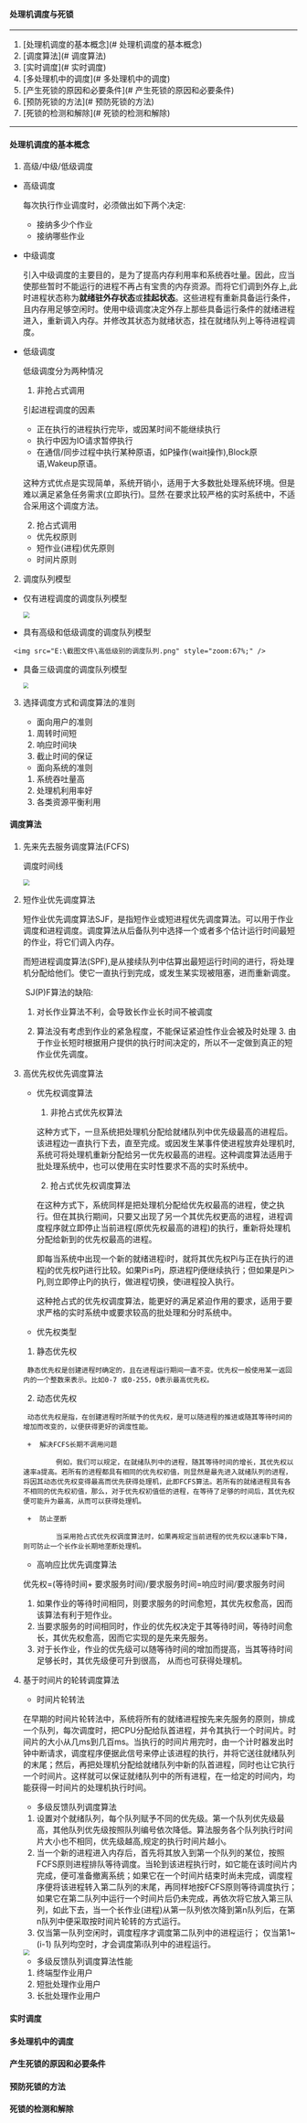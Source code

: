 #### **处理机调度与死锁**

---

1.  [处理机调度的基本概念](# 处理机调度的基本概念)
2.  [调度算法](# 调度算法)
3.  [实时调度](# 实时调度)
4.  [多处理机中的调度](# 多处理机中的调度)
5.  [产生死锁的原因和必要条件](# 产生死锁的原因和必要条件)
6.  [预防死锁的方法](# 预防死锁的方法)
7.  [死锁的检测和解除](# 死锁的检测和解除)

---

#### 处理机调度的基本概念

1.  高级/中级/低级调度

   + 高级调度

     每次执行作业调度时，必须做出如下两个决定:

     - 接纳多少个作业
     - 接纳哪些作业

   + 中级调度

     引入中级调度的主要目的，是为了提高内存利用率和系统吞吐量。因此，应当使那些暂时不能运行的进程不再占有宝贵的内存资源。而将它们调到外存上,此时进程状态称为**就绪驻外存状态**或**挂起状态**。这些进程有重新具备运行条件，且内存用足够空闲时。使用中级调度决定外存上那些具备运行条件的就绪进程进入，重新调入内存。并修改其状态为就绪状态，挂在就绪队列上等待进程调度。

   + 低级调度

     低级调度分为两种情况

     1.  非抢占式调用

        引起进程调度的因素

        +  正在执行的进程执行完毕，或因某时间不能继续执行
        +  执行中因为IO请求暂停执行
        +  在通信/同步过程中执行某种原语，如P操作(wait操作),Block原语,Wakeup原语。

        这种方式优点是实现简单，系统开销小，适用于大多数批处理系统环境。但是难以满足紧急任务需求(立即执行)。显然·在要求比较严格的实时系统中，不适合采用这个调度方法。

     2.  抢占式调用

        +  优先权原则
        +  短作业(进程)优先原则
        +  时间片原则

2.  调度队列模型

   + 仅有进程调度的调度队列模型

     <img src="E:\截图文件\仅有进程调度的调度队列模型.png" style="zoom:67%;" />

   +  具有高级和低级调度的调度队列模型

     <img src="E:\截图文件\高低级别的调度队列.png" style="zoom:67%;" />

   + 具备三级调度的调度队列模型
   
   
        <img src="E:\截图文件\三级调度.png" style="zoom:60%;" />  
   
3. 选择调度方式和调度算法的准则

   +  面向用户的准则
     1.  周转时间短
     2.  响应时间块
     3.  截止时间的保证
   +  面向系统的准则
     1.  系统吞吐量高
     2.  处理机利用率好
     3.  各类资源平衡利用

#### 调度算法

1. 先来先去服务调度算法(FCFS)

   调度时间线

   <img src="E:\截图文件\FCFS.png" style="zoom:67%;" />

2. 短作业优先调度算法

   ​		短作业优先调度算法SJF，是指短作业或短进程优先调度算法。可以用于作业调度和进程调度。调度算法从后备队列中选择一个或者多个估计运行时间最短的作业，将它们调入内存。

   ​		而短进程调度算法(SPF),是从接续队列中估算出最短运行时间的进行，将处理机分配给他们。使它一直执行到完成，或发生某实现被阻塞，进而重新调度。

   ​	SJ(P)F算法的缺陷:

   1. 对长作业算法不利，会导致长作业长时间不被调度

   	2. 算法没有考虑到作业的紧急程度，不能保证紧迫性作业会被及时处理
    	3. 由于作业长短时根据用户提供的执行时间决定的，所以不一定做到真正的短作业优先调度。 

3. 高优先权优先调度算法

   + 优先权调度算法

     1.  非抢占式优先权算法

        ​		这种方式下，一旦系统把处理机分配给就绪队列中优先级最高的进程后。该进程边一直执行下去，直至完成。或因发生某事件使进程放弃处理机时,系统可将处理机重新分配给另一优先权最高的进程。这种调度算法适用于批处理系统中，也可以使用在实时性要求不高的实时系统中。

     2.  抢占式优先权调度算法

        ​		在这种方式下，系统同样是把处理机分配给优先权最高的进程，使之执行。但在其执行期间，只要又出现了另一个其优先权更高的进程，进程调度程序就立即停止当前进程(原优先权最高的进程)的执行，重新将处理机分配给新到的优先权最高的进程。

        ​	即每当系统中出现一个新的就绪进程i时，就将其优先权Pi与正在执行的进程j的优先权Pj进行比较。如果Pi≤Pj，原进程Pj便继续执行；但如果是Pi＞Pj,则立即停止Pj的执行，做进程切换，使i进程投入执行。

        ​	这种抢占式的优先权调度算法，能更好的满足紧迫作用的要求，适用于要求严格的实时系统中或要求较高的批处理和分时系统中。

   +  优先权类型

     1.  静态优先权

        静态优先权是创建进程时确定的，且在进程运行期间一直不变。优先权一般使用某一返回内的一个整数来表示。比如0-7 或0-255，0表示最高优先权。

     2.  动态优先权

        动态优先权是指，在创建进程时所赋予的优先权，是可以随进程的推进或随其等待时间的增加而改变的，以便获得更好的调度性能。

        +  解决FCFS长期不调用问题

        ​		例如，我们可以规定，在就绪队列中的进程，随其等待时间的增长，其优先权以速率a提高。若所有的进程都具有相同的优先权初值，则显然是最先进入就绪队列的进程，将因其动态优先权变得最高而优先获得处理机，此即FCFS算法。若所有的就绪进程具有各不相同的优先权初值，那么，对于优先权初值低的进程，在等待了足够的时间后，其优先权便可能升为最高，从而可以获得处理机。

        +  防止垄断

        ​		当采用抢占式优先权调度算法时，如果再规定当前进程的优先权以速率b下降，则可防止一个长作业长期地垄断处理机。

   +  高响应比优先调度算法

     优先权=(等待时间+ 要求服务时间)/要求服务时间=响应时间/要求服务时间

     1.  如果作业的等待时间相同，则要求服务的时间愈短，其优先权愈高，因而该算法有利于短作业。
     2.  当要求服务的时间相同时，作业的优先权决定于其等待时间，等待时间愈长，其优先权愈高，因而它实现的是先来先服务。
     3.  对于长作业，作业的优先级可以随等待时间的增加而提高，当其等待时间足够长时，其优先级便可升到很高， 从而也可获得处理机。

4. 基于时间片的轮转调度算法

   +  时间片轮转法

     ​		在早期的时间片轮转法中，系统将所有的就绪进程按先来先服务的原则，排成一个队列，每次调度时，把CPU分配给队首进程，并令其执行一个时间片。时间片的大小从几ms到几百ms。当执行的时间片用完时，由一个计时器发出时钟中断请求，调度程序便据此信号来停止该进程的执行，并将它送往就绪队列的末尾；然后，再把处理机分配给就绪队列中新的队首进程，同时也让它执行一个时间片。这样就可以保证就绪队列中的所有进程，在一给定的时间内，均能获得一时间片的处理机执行时间。

   +  多级反馈队列调度算法

     1. 设置对个就绪队列，每个队列赋予不同的优先级。第一个队列优先级最高，其他队列优先级按照队列编号依次降低。算法服务各个队列执行时间片大小也不相同，优先级越高,规定的执行时间片越小。
     2.  当一个新的进程进入内存后，首先将其放入到第一个队列的某位，按照FCFS原则进程排队等待调度。当轮到该进程执行时，如它能在该时间片内完成，便可准备撤离系统；如果它在一个时间片结束时尚未完成，调度程序便将该进程转入第二队列的末尾，再同样地按FCFS原则等待调度执行；如果它在第二队列中运行一个时间片后仍未完成，再依次将它放入第三队列，如此下去，当一个长作业(进程)从第一队列依次降到第n队列后，在第n队列中便采取按时间片轮转的方式运行。
     3.  仅当第一队列空闲时，调度程序才调度第二队列中的进程运行； 仅当第1~(i-1) 队列均空时，才会调度第i队列中的进程运行。

     <img src="E:\截图文件\多级反馈.png" style="zoom:67%;" />

   +   多级反馈队列调度算法性能

     1.  终端型作业用户
     2.  短批处理作业用户
     3.  长批处理作业用户

#### 实时调度

#### 多处理机中的调度

#### 产生死锁的原因和必要条件

#### 预防死锁的方法

#### 死锁的检测和解除

